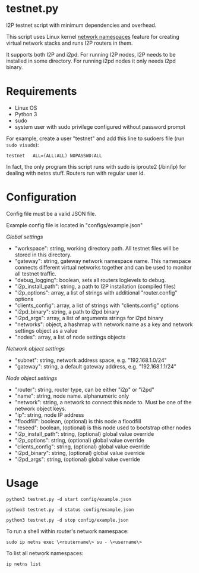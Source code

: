 # testnet.py

I2P testnet script with minimum dependencies and overhead.

This script uses Linux kernel [network namespaces](https://en.wikipedia.org/wiki/Linux_namespaces#Network_(net))
feature for creating virtual network stacks and runs I2P routers in them. 

It supports both I2P and i2pd. For running I2P nodes, I2P needs to be installed in some directory. 
For running i2pd nodes it only needs i2pd binary.

# Requirements

- Linux OS
- Python 3
- sudo
- system user with sudo privilege configured without password prompt

For example, create a user "testnet" and add this line to sudoers file (run `sudo visudo`):

    testnet   ALL=(ALL:ALL) NOPASSWD:ALL

In fact, the only program this script runs with sudo is iproute2 (/bin/ip) for dealing with netns stuff.
Routers run with regular user id.

# Configuration

Config file must be a valid JSON file.

Example config file is located in "configs/example.json"

*Global settings*

- "workspace": string, working directory path. All testnet files will be stored in this directory.
- "gateway": string, gateway network namespace name. This namespace connects different virtual networks together and can be used to monitor all testnet traffic.
- "debug\_logging": boolean, sets all routers loglevels to debug.
- "i2p\_install\_path": string, a path to I2P installation (compiled files)
- "i2p\_options": array, a list of strings with additional "router.config" options
- "clients\_config": array, a list of strings with "clients.config" options
- "i2pd\_binary": string, a path to i2pd binary
- "i2pd\_args": array, a list of arguments strings for i2pd binary
- "networks": object, a hashmap with network name as a key and network settings object as a value 
- "nodes": array, a list of node settings objects 

*Network object settings*

- "subnet": string, network address space, e.g. "192.168.1.0/24"
- "gateway": string, a default gateway address, e.g. "192.168.1.1/24"

*Node object settings*

- "router": string, router type, can be either "i2p" or "i2pd"
- "name": string, node name. alphanumeric only
- "network": string, a network to connect this node to. Must be one of the network object keys.
- "ip": string, node IP address
- "floodfill": boolean, (optional) is this node a floodfill 
- "reseed": boolean, (optional) is this node used to bootstrap other nodes
- "i2p\_install\_path": string, (optional) global value override
- "i2p\_options": string, (optional) global value override
- "clients\_config": string, (optional) global value override
- "i2pd\_binary": string, (optional) global value override
- "i2pd\_args": string, (optional) global value override

# Usage

    python3 testnet.py -d start config/example.json

    python3 testnet.py -d status config/example.json

    python3 testnet.py -d stop config/example.json

To run a shell within router's network namespace:

    sudo ip netns exec \<routername\> su - \<username\>

To list all network namespaces:

    ip netns list

